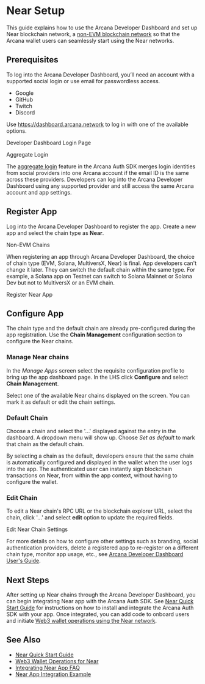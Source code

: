 # Near Setup

This guide explains how to use the Arcana Developer Dashboard and set up Near blockchain network, a [non-EVM blockchain network](../../concepts/non-evm-chains/) so that the Arcana wallet users can seamlessly start using the Near networks.

## Prerequisites

To log into the Arcana Developer Dashboard, you’ll need an account with a supported social login or use email for passwordless access.

- Google
- GitHub
- Twitch
- Discord

Use <https://dashboard.arcana.network> to log in with one of the available options.

Developer Dashboard Login Page

Aggregate Login

The [aggregate login](../../concepts/aggregatelogin/) feature in the Arcana Auth SDK merges login identities from social providers into one Arcana account if the email ID is the same across these providers. Developers can log into the Arcana Developer Dashboard using any supported provider and still access the same Arcana account and app settings.

## Register App

Log into the Arcana Developer Dashboard to register the app. Create a new app and select the chain type as **Near**.

Non-EVM Chains

When registering an app through Arcana Developer Dashboard, the choice of chain type (EVM, Solana, MultiversX, Near) is final. App developers can't change it later. They can switch the default chain within the same type. For example, a Solana app on Testnet can switch to Solana Mainnet or Solana Dev but not to MultiversX or an EVM chain.

Register Near App

## Configure App

The chain type and the default chain are already pre-configured during the app registration. Use the **Chain Management** configuration section to configure the Near chains.

### Manage Near chains

In the *Manage Apps* screen select the requisite configuration profile to bring up the app dashboard page. In the LHS click **Configure** and select **Chain Management**.

Select one of the available Near chains displayed on the screen. You can mark it as default or edit the chain settings.

### Default Chain

Choose a chain and select the '...' displayed against the entry in the dashboard. A dropdown menu will show up. Choose *Set as default* to mark that chain as the default chain.

By selecting a chain as the default, developers ensure that the same chain is automatically configured and displayed in the wallet when the user logs into the app. The authenticated user can instantly sign blockchain transactions on Near, from within the app context, without having to configure the wallet.

### Edit Chain

To edit a Near chain's RPC URL or the blockchain explorer URL, select the chain, click '...' and select **edit** option to update the required fields.

Edit Near Chain Settings

For more details on how to configure other settings such as branding, social authentication providers, delete a registered app to re-register on a different chain type, monitor app usage, etc., see [Arcana Developer Dashboard User's Guide](../config-dApp-with-db/).

## Next Steps

After setting up Near chains through the Arcana Developer Dashboard, you can begin integrating Near app with the Arcana Auth SDK. See [Near Quick Start Guide](../../quick-start/near-quick-start/) for instructions on how to install and integrate the Arcana Auth SDK with your app. Once integrated, you can add code to onboard users and initiate [Web3 wallet operations using the Near network](../../auth/web3-ops/near/).

## See Also

- [Near Quick Start Guide](../../quick-start/near-quick-start/)
- [Web3 Wallet Operations for Near](../../auth/web3-ops/near/)
- [Integrating Near App FAQ](../../faq/faq-near/)
- [Near App Integration Example](https://github.com/arcana-network/auth-examples)
